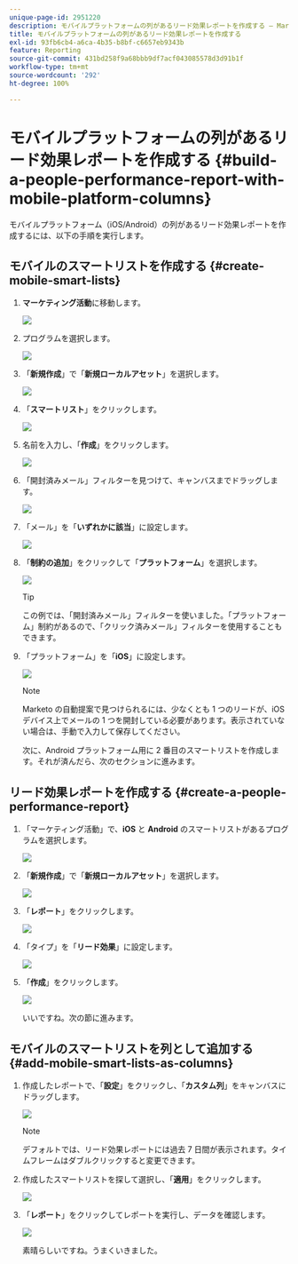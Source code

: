 ```yaml
---
unique-page-id: 2951220
description: モバイルプラットフォームの列があるリード効果レポートを作成する — Marketo ドキュメント — 製品ドキュメント
title: モバイルプラットフォームの列があるリード効果レポートを作成する
exl-id: 93fb6cb4-a6ca-4b35-b8bf-c6657eb9343b
feature: Reporting
source-git-commit: 431bd258f9a68bbb9df7acf043085578d3d91b1f
workflow-type: tm+mt
source-wordcount: '292'
ht-degree: 100%

---
```


# モバイルプラットフォームの列があるリード効果レポートを作成する {#build-a-people-performance-report-with-mobile-platform-columns}

モバイルプラットフォーム（iOS/Android）の列があるリード効果レポートを作成するには、以下の手順を実行します。

## モバイルのスマートリストを作成する {#create-mobile-smart-lists}

1. **マーケティング活動**&#x200B;に移動します。

   ![](assets/ma.png)

1. プログラムを選択します。

   ![](assets/two-1.png)

1. 「**新規作成**」で「**新規ローカルアセット**」を選択します。

   ![](assets/three-1.png)

1. 「**スマートリスト**」をクリックします。

   ![](assets/four-1.png)

1. 名前を入力し、「**作成**」をクリックします。

   ![](assets/five-1.png)

1. 「開封済みメール」フィルターを見つけて、キャンバスまでドラッグします。

   ![](assets/six-1.png)

1. 「メール」を「**いずれかに該当**」に設定します。

   ![](assets/seven.png)

1. 「**制約の追加**」をクリックして「**プラットフォーム**」を選択します。

   ![](assets/eight.png)

   >[!TIP]
   >
   >この例では、「開封済みメール」フィルターを使いました。「プラットフォーム」制約があるので、「クリック済みメール」フィルターを使用することもできます。

1. 「プラットフォーム」を「**iOS**」に設定します。

   ![](assets/nine.png)

   >[!NOTE]
   >
   >Marketo の自動提案で見つけられるには、少なくとも 1 つのリードが、iOS デバイス上でメールの 1 つを開封している必要があります。表示されていない場合は、手動で入力して保存してください。

   次に、Android プラットフォーム用に 2 番目のスマートリストを作成します。それが済んだら、次のセクションに進みます。

## リード効果レポートを作成する {#create-a-people-performance-report}

1. 「マーケティング活動」で、**iOS** と **Android** のスマートリストがあるプログラムを選択します。

   ![](assets/ten.png)

1. 「**新規作成**」で「**新規ローカルアセット**」を選択します。

   ![](assets/eleven.png)

1. 「**レポート**」をクリックします。

   ![](assets/twelve.png)

1. 「タイプ」を「**リード効果**」に設定します。

   ![](assets/thirteen.png)

1. 「**作成**」をクリックします。

   ![](assets/fourteen.png)

   いいですね。次の節に進みます。

## モバイルのスマートリストを列として追加する {#add-mobile-smart-lists-as-columns}

1. 作成したレポートで、「**設定**」をクリックし、「**カスタム列**」をキャンバスにドラッグします。

   ![](assets/fifteen.png)

   >[!NOTE]
   >
   >デフォルトでは、リード効果レポートには過去 7 日間が表示されます。タイムフレームはダブルクリックすると変更できます。

1. 作成したスマートリストを探して選択し、「**適用**」をクリックします。

   ![](assets/sixteen.png)

1. 「**レポート**」をクリックしてレポートを実行し、データを確認します。

   ![](assets/seventeen.png)

   素晴らしいですね。うまくいきました。
